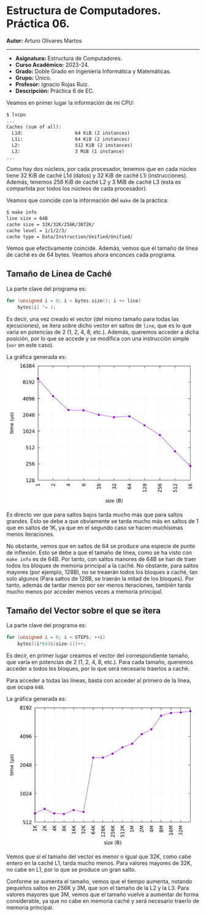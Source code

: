 # Estructura de Computadores. Práctica 06.

**Autor:** Arturo Olivares Martos
***

- **Asignatura:** Estructura de Computadores.
- **Curso Académico:** 2023-24.
- **Grado:** Doble Grado en Ingeniería Informática y Matemáticas.
- **Grupo:** Único.
- **Profesor:** Ignacio Rojas Ruiz.
- **Descripción:** Práctica 6 de EC.


Veamos en primer lugar la información de mi CPU:
```console
$ lscpu
...
Caches (sum of all):     
  L1d:                   64 KiB (2 instances)
  L1i:                   64 KiB (2 instances)
  L2:                    512 KiB (2 instances)
  L3:                    3 MiB (1 instance)
...
```

Como hay dos núcleos, por cada procesador, tenemos que en cada núcleo tiene 32 KiB de caché L1d (datos) y 32 KiB de caché L1i (instrucciones). Además, tenemos 256 KiB de caché L2 y 3 MiB de caché L3 (esta es compartida por todos los núcleos de cada procesador).

Veamos que coincide con la información del `make` de la práctica:
```console
$ make info
line size = 64B
cache size = 32K/32K/256K/3072K/
cache level = 1/1/2/3/
cache type = Data/Instruction/Unified/Unified/
```

Vemos que efectivamente coincide. Además, vemos que el tamaño de línea de caché es de 64 bytes. Veamos ahora enconces cada programa.

## Tamaño de Línea de Caché

La parte clave del programa es:
```c
for (unsigned i = 0; i < bytes.size(); i += line)
	bytes[i] ^= 1;
```

Es decir, una vez creado el vector (del mismo tamaño para todas las ejecuciones), se itera sobre dicho vector en saltos de `line`, que es lo que varía en potencias de 2 (1, 2, 4, 8, etc.). Además, queremos acceder a dicha posición, por lo que se accede y se modifica con una instrucción simple (`xor` en este caso).
 
La gráfica generada es:
![Gráfica para line.cc, disponible en la misma carpeta](line.png)

Es directo ver que para saltos bajos tarda mucho más que para saltos grandes. Esto se debe a que obviamente se tarda mucho más en saltos de 1 que en saltos de 1K, ya que en el segundo caso se hacen muchísimas menos iteraciones.

No obstante, vemos que en saltos de 64 se produce una especie de punto de inflexión. Esto se debe a que el tamaño de línea, como se ha visto con `make info` es de 64B. Por tanto, con saltos manores de 64B se han de traer todos los bloques de memoria principal a la caché. No obstante, para saltos mayores (por ejemplo, 128B), no se treaerán todos los bloques a caché, tan solo algunos (Para saltos de 128B, se traerán la mitad de los bloques). Por tanto, además de tardar menos por ser menos iteraciones, también tarda mucho menos por acceder menos veces a memoria principal.





## Tamaño del Vector sobre el que se itera

La parte clave del programa es:
```c
for (unsigned i = 0; i < STEPS; ++i)
	bytes[(i*64)&(size-1)]++;
```

Es decir, en primer lugar creamos el vector del correspondiente tamaño, que varía en potencias de 2 (1, 2, 4, 8, etc.). Para cada tamaño, queremos acceder a todos los bloques, por lo que será necesario traerlos a caché.

Para acceder a todas las líneas, basta con acceder al primero de la línea, que ocupa `64B`.
 
La gráfica generada es:
![Gráfica para size.cc, disponible en la misma carpeta](size.png)


Vemos que si el tamaño del vector es menor o igual que 32K, como cabe entero en la caché L1, tarda mucho menos. Para valores mayores de 32K, no cabe en L1, por lo que se produce un gran salto.

Conforme se aumenta el tamaño, vemos que el tiempo aumenta, notando pequeños saltos en 256K y 3M, que son el tamaño de la L2 y la L3. Para valores mayores que 3M, vemos que el tamaño vuelve a aumentar de forma considerable, ya que no cabe en memoria caché y será necesario traerlo de memoria principal.